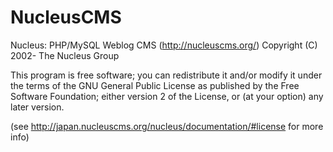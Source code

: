 # NucleusCMS

Nucleus: PHP/MySQL Weblog CMS (http://nucleuscms.org/)
Copyright (C) 2002- The Nucleus Group
	
This program is free software; you can redistribute it and/or modify it under the terms of the GNU General Public License
as published by the Free Software Foundation; either version 2 of the License, or (at your option) any later version.

(see http://japan.nucleuscms.org/nucleus/documentation/#license for more info)
	
